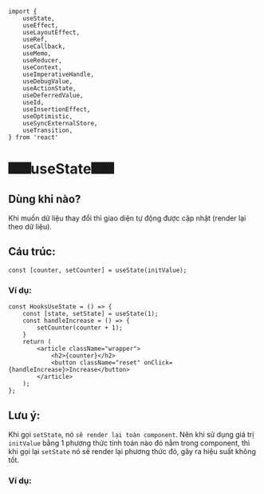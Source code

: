 ```
import {
    useState,
    useEffect,
    useLayoutEffect,
    useRef,
    useCallback,
    useMemo,
    useReducer,
    useContext,
    useImperativeHandle,
    useDebugValue,
    useActionState,
    useDeferredValue,
    useId,
    useInsertionEffect,
    useOptimistic,
    useSyncExternalStore,
    useTransition,
} from 'react'
```
# 🎆🎆useState🎆🎆
## Dùng khi nào?
Khi muốn dữ liệu thay đổi thì giao diện tự động được cập nhật (render lại theo dữ liệu).
## Cáu trúc:
```
const [counter, setCounter] = useState(initValue);
```
### Ví dụ:
```
const HooksUseState = () => {
    const [state, setState] = useState(1);
    const handleIncrease = () => {
        setCounter(counter + 1);
    }
    return (
        <article className="wrapper">
            <h2>{counter}</h2>
            <button className="reset" onClick={handleIncrease}>Increase</button>
        </article>
    );
};
```

## Lưu ý:
Khi gọi `setState`, nó `sẽ render lại toàn component`.
Nên khi sử dụng giá trị `initValue` bằng 1 phương thức tính toán nào đó nằm trong component, thì khi gọi lại `setState` nó sẽ render lại phương thức đó, gây ra hiệu suất không tốt.

### Ví dụ: